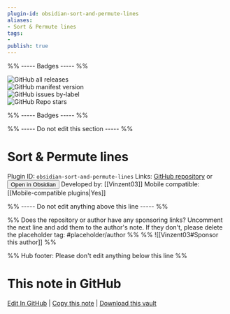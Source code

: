 ```yaml
---
plugin-id: obsidian-sort-and-permute-lines
aliases:
- Sort & Permute lines
tags: 
- 
publish: true
---
```


%% ----- Badges ----- %%

![GitHub all releases](https://img.shields.io/github/downloads/Vinzent03/obsidian-sort-and-permute-lines/total?color=573E7A&logo=github&style=for-the-badge)   
![GitHub manifest version](https://img.shields.io/github/manifest-json/v/Vinzent03/obsidian-sort-and-permute-lines?color=573E7A&logo=github&style=for-the-badge)   
![GitHub issues by-label](https://img.shields.io/github/issues/Vinzent03/obsidian-sort-and-permute-lines/help%20wanted?color=573E7A&logo=github&style=for-the-badge)   
![GitHub Repo stars](https://img.shields.io/github/stars/Vinzent03/obsidian-sort-and-permute-lines?color=573E7A&logo=github&style=for-the-badge)

%% ----- Badges ----- %%

%% ----- Do not edit this section ----- %%

# Sort & Permute lines

Plugin ID: `obsidian-sort-and-permute-lines`
Links: [GitHub repository](https://github.com/Vinzent03/obsidian-sort-and-permute-lines) or [<button id=HH>Open in Obsidian</button>](obsidian://show-plugin?id=obsidian-sort-and-permute-lines)
Developed by: [[Vinzent03]]
Mobile compatible: [[Mobile-compatible plugins|Yes]]



%% ----- Do not edit anything above this line ----- %% 

%% Does the repository or author have any sponsoring links? Uncomment the next line and add them to the author's note. If they don't, please delete the placeholder tag: #placeholder/author %%
%% ![[Vinzent03#Sponsor this author]] %%

%% Hub footer: Please don't edit anything below this line %%

# This note in GitHub

<span class="git-footer">[Edit In GitHub](https://github.dev/obsidian-community/obsidian-hub/blob/main/02%20-%20Community%20Expansions/02.05%20All%20Community%20Expansions/Plugins/obsidian-sort-and-permute-lines.md "git-hub-edit-note") | [Copy this note](https://raw.githubusercontent.com/obsidian-community/obsidian-hub/main/02%20-%20Community%20Expansions/02.05%20All%20Community%20Expansions/Plugins/obsidian-sort-and-permute-lines.md "git-hub-copy-note") | [Download this vault](https://github.com/obsidian-community/obsidian-hub/archive/refs/heads/main.zip "git-hub-download-vault") </span>
